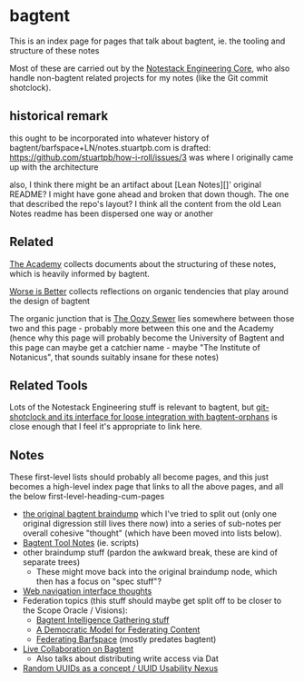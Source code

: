 # bagtent

This is an index page for pages that talk about bagtent, ie. the tooling and structure of these notes

Most of these are carried out by the [Notestack Engineering Core](30ec2e6e-47d0-496a-a523-0732b35aea8a.md), who also handle non-bagtent related projects for my notes (like the Git commit shotclock).

## historical remark

this ought to be incorporated into whatever history of bagtent/barfspace+LN/notes.stuartpb.com is drafted: https://github.com/stuartpb/how-i-roll/issues/3 was where I originally came up with the architecture

also, I think there might be an artifact about [Lean Notes][]' original README? I might have gone ahead and broken that down though. The one that described the repo's layout? I think all the content from the old Lean Notes readme has been dispersed one way or another

## Related

[The Academy](a8c1b237-886b-4169-88ff-9e52bc1dbcf2.md) collects documents about the structuring of these notes, which is heavily informed by bagtent.

[Worse is Better](8d87892e-c2dd-4be5-998e-0e0908a1e99b.md) collects reflections on organic tendencies that play around the design of bagtent

The organic junction that is [The Oozy Sewer](379558c6-0383-4726-9cdb-9e5a89784dfa.md) lies somewhere between those two and this page - probably more between this one and the Academy (hence why this page will probably become the University of Bagtent and this page can maybe get a catchier name - maybe "The Institute of Notanicus", that sounds suitably insane for these notes)

## Related Tools

Lots of the Notestack Engineering stuff is relevant to bagtent, but [git-shotclock and its interface for loose integration with bagtent-orphans](df25aada-7f8c-420c-97bc-51366556b6be.md) is close enough that I feel it's appropriate to link here.

## Notes

These first-level lists should probably all become pages, and this just becomes a high-level index page that links to all the above pages, and all the below first-level-heading-cum-pages

- [the original bagtent braindump](9432d8de-485e-4253-8dcb-e8ed3dda45f9.md) which I've tried to split out (only one original digression still lives there now) into a series of sub-notes per overall cohesive "thought" (which have been moved into lists below).
- [Bagtent Tool Notes](e1c84681-d395-4533-81c1-233f5bb5bbe3.md) (ie. scripts)
- other braindump stuff (pardon the awkward break, these are kind of separate trees)
  - These might move back into the original braindump node, which then has a focus on "spec stuff"?
- [Web navigation interface thoughts](bf03649f-7721-4d95-af2e-bfe803bf996a.md)
- Federation topics (this stuff should maybe get split off to be closer to the Scope Oracle / Visions):
  - [Bagtent Intelligence Gathering stuff][BISNES/BIGDOG]
  - [A Democratic Model for Federating Content](f8b2045d-b8e0-4e27-a565-43abb45b8e87.md)
  - [Federating Barfspace](abf92e6b-7ba0-41f3-b13a-63ec77133cf3.md) (mostly predates bagtent)
- [Live Collaboration on Bagtent](348066c6-9133-4e2b-92e1-d75ebd126849.md)
  - Also talks about distributing write access via Dat
- [Random UUIDs as a concept / UUID Usability Nexus](25d7f993-c280-4075-87cb-535c51102b26.md)

[BISNES/BIGDOG]: bfdafa43-6389-46c1-a308-8e6cc68bf0a3.md
